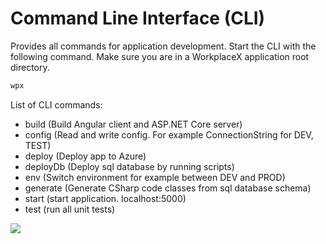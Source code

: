 # Command Line Interface (CLI)
Provides all commands for application development. Start the CLI with the following command. Make sure you are in a WorkplaceX application root directory.
```cmd
wpx
```
List of CLI commands:
* build (Build Angular client and ASP.NET Core server)
* config (Read and write config. For example ConnectionString for DEV, TEST)
* deploy (Deploy app to Azure)
* deployDb (Deploy sql database by running scripts)
* env (Switch environment for example between DEV and PROD)
* generate (Generate CSharp code classes from sql database schema)
* start (start application. localhost:5000)
* test (run all unit tests)

![](/assets/cli.png)